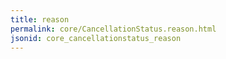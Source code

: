 ```yaml
---
title: reason
permalink: core/CancellationStatus.reason.html
jsonid: core_cancellationstatus_reason
---
```

